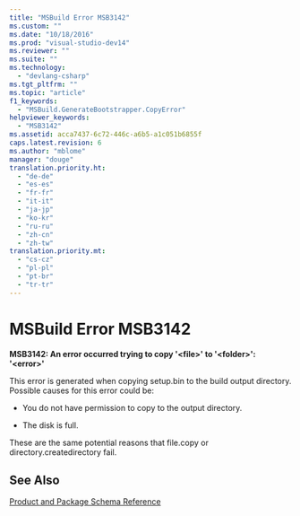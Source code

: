 ```yaml
---
title: "MSBuild Error MSB3142"
ms.custom: ""
ms.date: "10/18/2016"
ms.prod: "visual-studio-dev14"
ms.reviewer: ""
ms.suite: ""
ms.technology: 
  - "devlang-csharp"
ms.tgt_pltfrm: ""
ms.topic: "article"
f1_keywords: 
  - "MSBuild.GenerateBootstrapper.CopyError"
helpviewer_keywords: 
  - "MSB3142"
ms.assetid: acca7437-6c72-446c-a6b5-a1c051b6855f
caps.latest.revision: 6
ms.author: "mblome"
manager: "douge"
translation.priority.ht: 
  - "de-de"
  - "es-es"
  - "fr-fr"
  - "it-it"
  - "ja-jp"
  - "ko-kr"
  - "ru-ru"
  - "zh-cn"
  - "zh-tw"
translation.priority.mt: 
  - "cs-cz"
  - "pl-pl"
  - "pt-br"
  - "tr-tr"
---
```

# MSBuild Error MSB3142
**MSB3142: An error occurred trying to copy '\<file>' to '\<folder>': '\<error>'**  
  
 This error is generated when copying setup.bin to the build output directory. Possible causes for this error could be:  
  
-   You do not have permission to copy to the output directory.  
  
-   The disk is full.  
  
 These are the same potential reasons that file.copy or directory.createdirectory fail.  
  
## See Also  
 [Product and Package Schema Reference](../deployment/product-and-package-schema-reference.md)